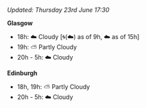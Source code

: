 *Updated: Thursday 23rd June 17:30*

**Glasgow**

* 18h: :cloud: Cloudy [:cyclone:(:cloud:) as of 9h, :cloud: as of 15h]
* 19h: :partly_sunny: Partly Cloudy
* 20h - 5h: :cloud: Cloudy

**Edinburgh**

* 18h, 19h: :partly_sunny: Partly Cloudy
* 20h - 5h: :cloud: Cloudy
